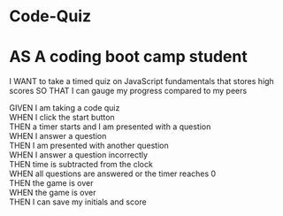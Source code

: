 # Code-Quiz

#  AS A coding boot camp student
I WANT to take a timed quiz on JavaScript fundamentals that stores high scores
SO THAT I can gauge my progress compared to my peers

  GIVEN I am taking a code quiz  
  WHEN I click the start button  
  THEN a timer starts and I am presented with a question  
  WHEN I answer a question  
  THEN I am presented with another question  
  WHEN I answer a question incorrectly  
  THEN time is subtracted from the clock  
  WHEN all questions are answered or the timer reaches 0  
  THEN the game is over  
  WHEN the game is over  
  THEN I can save my initials and score  
